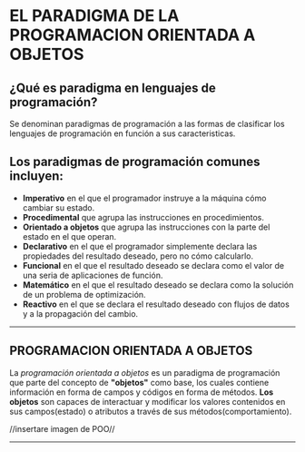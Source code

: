 # EL PARADIGMA DE LA PROGRAMACION ORIENTADA A OBJETOS
## **¿Qué es paradigma en lenguajes de programación?**
Se denominan paradigmas de programación a las formas de clasificar los lenguajes de programación en función a sus caracteristicas.

## **Los paradigmas de programación comunes incluyen:**
* **Imperativo** en el que el programador instruye a la máquina cómo cambiar su estado. 
* **Procedimental** que agrupa las instrucciones en procedimientos.
* **Orientado a objetos** que agrupa las instrucciones con la parte del estado en el que operan.
* **Declarativo** en el que el programador simplemente declara las propiedades del resultado deseado, pero no cómo calcularlo.
* **Funcional** en el que el resultado deseado se declara como el valor de una seria de aplicaciones de función.
* **Matemático** en el que el resultado deseado se declara como la solución de un problema de optimización.
* **Reactivo** en el que se declara el resultado deseado con flujos de datos y a la propagación del cambio.
----

## **PROGRAMACION ORIENTADA A OBJETOS**
La _programación orientada a objetos_ es un paradigma de programación que parte del concepto de **"objetos"** como base, los cuales contiene información en forma de campos y códigos en forma de métodos.
**Los objetos** son capaces de interactuar y modificar los valores contenidos en sus campos(estado) o atributos a través de sus métodos(comportamiento).

//insertare imagen de POO//

----
